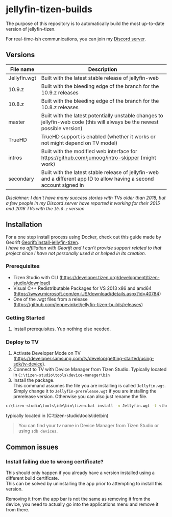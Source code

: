 # jellyfin-tizen-builds
The purpose of this repository is to automatically build the most up-to-date version of jellyfin-tizen.

For real-time-ish communications, you can join my [Discord server](https://discord.gg/DGnRQUJ).

## Versions
| File name    | Description                                                                                                               |
|--------------|---------------------------------------------------------------------------------------------------------------------------|
| Jellyfin.wgt | Built with the latest stable release of jellyfin-web                                                                      |
| 10.9.z       | Built with the bleeding edge of the branch for the 10.9.z releases                                                        |
| 10.8.z       | Built with the bleeding edge of the branch for the 10.8.z releases                                                        |
| master       | Built with the latest potentially unstable changes to jellyfin-web code (this will always be the newest possible version) |
| TrueHD       | TrueHD support is enabled (whether it works or not might depend on TV model)                                              |
| intros       | Built with the modified web interface for https://github.com/jumoog/intro-skipper (might work)                            |
| secondary    | Built with the latest stable release of jellyfin-web and a different app ID to allow having a second account signed in    |

*Disclaimer: I don't have many success stories with TVs older than 2018, but a few people in my Discord server have reported it working for their 2015 and 2016 TVs with the `10.8.z` version*

## Installation
For a one step install process using Docker, check out this guide made by Georift [Georift/install-jellyfin-tizen](https://github.com/Georift/install-jellyfin-tizen).  
*I have no affiliation with Georift and I can't provide support related to that project since I have not personally used it or helped in its creation.*

### Prerequisites
- Tizen Studio with CLI (https://developer.tizen.org/development/tizen-studio/download)
- Visual C++ Redistributable Packages for VS 2013 x86 and amd64 (https://www.microsoft.com/en-US/download/details.aspx?id=40784)
- One of the .wgt files from a release (https://github.com/jeppevinkel/jellyfin-tizen-builds/releases)

### Getting Started
1. Install prerequisites. Yup nothing else needed.

### Deploy to TV
1. Activate Developer Mode on TV (https://developer.samsung.com/tv/develop/getting-started/using-sdk/tv-device).
2. Connect to TV with Device Manager from Tizen Studio. Typically located in `C:\tizen-studio\tools\device-manager\bin`
3. Install the package.  
   This command assumes the file you are installing is called `Jellyfin.wgt`. Simply change it to `Jellyfin-prerelease.wgt` if you are installing the prerelease version. Otherwise you can also just rename the file.
```bash
c:\tizen-studio\tools\ide\bin\tizen.bat install -n Jellyfin.wgt -t <the name of your tv>
```
typically located in (C:\tizen-studio\tools\ide\bin)
> You can find your tv name in Device Manager from Tizen Studio or using `sdb devices`.  

## Common issues

### Install failing due to wrong certificate?

This should only happen if you already have a version installed using a different build certificate.  
This can be solved by uninstalling the app prior to attempting to install this version.

Removing it from the app bar is not the same as removing it from the device, you need to actually go into the applications menu and remove it from there.

